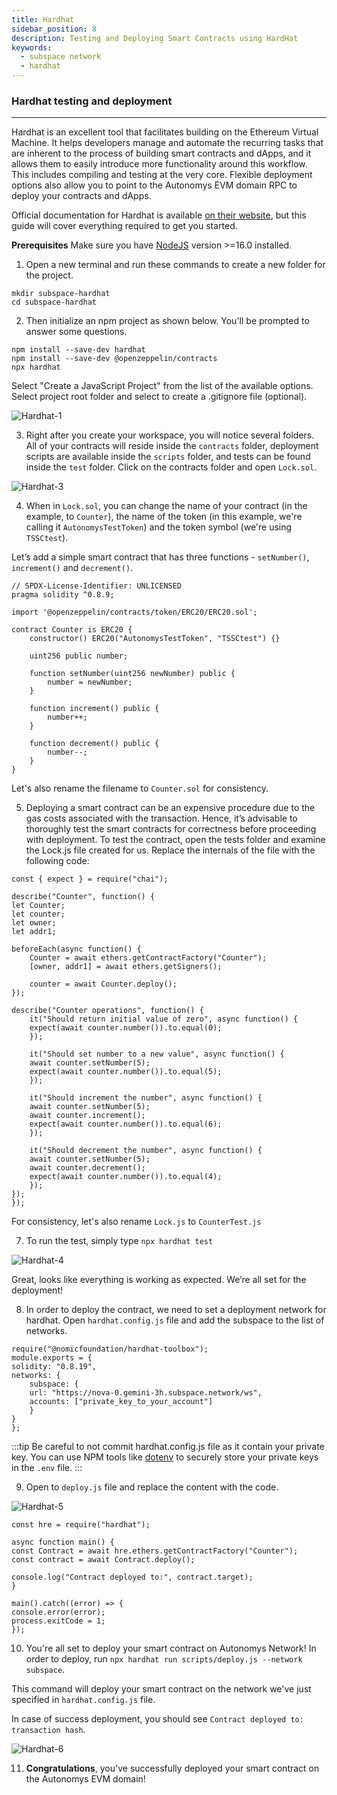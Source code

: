 ```yaml
---
title: Hardhat
sidebar_position: 8
description: Testing and Deploying Smart Contracts using HardHat
keywords:
  - subspace network
  - hardhat
---
```


### Hardhat testing and deployment
---
Hardhat is an excellent tool that facilitates building on the Ethereum Virtual Machine. It helps developers manage and automate the recurring tasks that are inherent to the process of building smart contracts and dApps, and it allows them to easily introduce more functionality around this workflow. This includes compiling and testing at the very core. Flexible deployment options also allow you to point to the Autonomys EVM domain RPC to deploy your contracts and dApps.

Official documentation for Hardhat is available [on their website](https://hardhat.org/docs), but this guide will cover everything required to get you started.

**Prerequisites**
Make sure you have [NodeJS](https://nodejs.org/en) version >=16.0 installed.

1. Open a new terminal and run these commands to create a new folder for the project. 

```
mkdir subspace-hardhat
cd subspace-hardhat
```

2. Then initialize an npm project as shown below. You'll be prompted to answer some questions.

```
npm install --save-dev hardhat
npm install --save-dev @openzeppelin/contracts
npx hardhat
```

Select "Create a JavaScript Project" from the list of the available options. Select project root folder and select to create a .gitignore file (optional). 

![Hardhat-1](/img/developers/Hardhat-1.png)

3. Right after you create your workspace, you will notice several folders. All of your contracts will reside inside the `contracts` folder, deployment scripts are available inside the `scripts` folder, and tests can be found inside the `test` folder. Click on the contracts folder and open `Lock.sol`.

![Hardhat-3](/img/developers/Hardhat-3.png)

4. When in `Lock.sol`, you can change the name of your contract (in the example, to `Counter`), the name of the token (in this example, we're calling it `AutonomysTestToken`) and the token symbol (we're using `TSSCtest`).

Let’s add a simple smart contract that has three functions - `setNumber()`, `increment()` and `decrement()`.

```
// SPDX-License-Identifier: UNLICENSED
pragma solidity ^0.8.9;

import '@openzeppelin/contracts/token/ERC20/ERC20.sol';

contract Counter is ERC20 {
    constructor() ERC20("AutonomysTestToken", "TSSCtest") {}

    uint256 public number;

    function setNumber(uint256 newNumber) public {
        number = newNumber;
    }

    function increment() public {
        number++;
    }

    function decrement() public {
        number--;
    }
}
```

Let's also rename the filename to `Counter.sol` for consistency. 


5. Deploying a smart contract can be an expensive procedure due to the gas costs associated with the transaction. Hence, it’s advisable to thoroughly test the smart contracts for correctness before proceeding with deployment. To test the contract, open the tests folder and examine the Lock.js file created for us. Replace the internals of the file with the following code:

```
const { expect } = require("chai");

describe("Counter", function() {
let Counter;
let counter;
let owner;
let addr1;

beforeEach(async function() {
    Counter = await ethers.getContractFactory("Counter");
    [owner, addr1] = await ethers.getSigners();

    counter = await Counter.deploy();
});

describe("Counter operations", function() {
    it("Should return initial value of zero", async function() {
    expect(await counter.number()).to.equal(0);
    });

    it("Should set number to a new value", async function() {
    await counter.setNumber(5);
    expect(await counter.number()).to.equal(5);
    });

    it("Should increment the number", async function() {
    await counter.setNumber(5);
    await counter.increment();
    expect(await counter.number()).to.equal(6);
    });

    it("Should decrement the number", async function() {
    await counter.setNumber(5);
    await counter.decrement();
    expect(await counter.number()).to.equal(4);
    });
});
});
```

For consistency, let's also rename `Lock.js` to `CounterTest.js`

7. To run the test, simply type `npx hardhat test`

 ![Hardhat-4](/img/developers/Hardhat-4.png)

Great, looks like everything is working as expected. We’re all set for the deployment!

8. In order to deploy the contract, we need to set a deployment network for hardhat. 
Open `hardhat.config.js` file and add the subspace to the list of networks. 

```
require("@nomicfoundation/hardhat-toolbox");
module.exports = {
solidity: "0.8.19",
networks: {
    subspace: {
    url: "https://nova-0.gemini-3h.subspace.network/ws",
    accounts: ["private_key_to_your_account"]
    }
}
};
```

:::tip
Be careful to not commit hardhat.config.js file as it contain your private key. You can use NPM tools like [dotenv](https://www.npmjs.com/package/dotenv) to securely store your private keys in the `.env` file.
:::

9. Open to `deploy.js` file and replace the content with the code. 

![Hardhat-5](/img/developers/Hardhat-5.png)

```
const hre = require("hardhat");

async function main() {
const Contract = await hre.ethers.getContractFactory("Counter");
const contract = await Contract.deploy();

console.log("Contract deployed to:", contract.target);
}

main().catch((error) => {
console.error(error);
process.exitCode = 1;
});
```

10. You're all set to deploy your smart contract on Autonomys Network!
In order to deploy, run `npx hardhat run scripts/deploy.js --network subspace`. 

This command will deploy your smart contract on the network we've just specified in `hardhat.config.js` file. 

In case of success deployment, you should see `Contract deployed to: transaction hash`.  

![Hardhat-6](/img/developers/Hardhat-6.png)

11. **Congratulations**, you've successfully deployed your smart contract on the Autonomys EVM domain!
